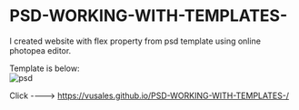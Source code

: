 # PSD-WORKING-WITH-TEMPLATES-

I created website with flex property from psd template using online photopea editor.

Template is below: <br/>
![psd](https://user-images.githubusercontent.com/58183073/135839784-cb97218e-23d4-414a-8db7-c7109d5602e6.jpg)


Click ----> https://vusales.github.io/PSD-WORKING-WITH-TEMPLATES-/


